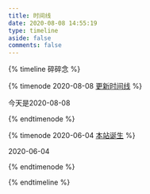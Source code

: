 ```yaml
---
title: 时间线
date: 2020-08-08 14:55:19
type: timeline
aside: false
comments: false
---
```


{% timeline 碎碎念 %}

{% timenode 2020-08-08 [更新时间线](https://ccknbc.github.io) %}

今天是2020-08-08

{% endtimenode %}

{% timenode 2020-06-04 [本站诞生](https://ccknbc.github.io) %}

2020-06-04

{% endtimenode %}

{% endtimeline %}
